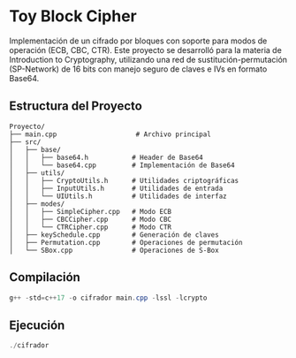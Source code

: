 # Toy Block Cipher

Implementación de un cifrado por bloques con soporte para modos de operación (ECB, CBC, CTR). Este proyecto se desarrolló para la materia de Introduction to Cryptography, utilizando una red de sustitución-permutación (SP-Network) de 16 bits con manejo seguro de claves e IVs en formato Base64.

## Estructura del Proyecto
```
Proyecto/
├── main.cpp                    # Archivo principal
├── src/
│   ├── base/
│   │   ├── base64.h           # Header de Base64
│   │   └── base64.cpp         # Implementación de Base64
│   ├── utils/
│   │   ├── CryptoUtils.h      # Utilidades criptográficas
│   │   ├── InputUtils.h       # Utilidades de entrada
│   │   └── UIUtils.h          # Utilidades de interfaz
│   ├── modes/
│   │   ├── SimpleCipher.cpp   # Modo ECB
│   │   ├── CBCCipher.cpp      # Modo CBC
│   │   └── CTRCipher.cpp      # Modo CTR
│   ├── keySchedule.cpp        # Generación de claves
│   ├── Permutation.cpp        # Operaciones de permutación
│   └── SBox.cpp               # Operaciones de S-Box
```

## Compilación

```powershell
g++ -std=c++17 -o cifrador main.cpp -lssl -lcrypto
```

## Ejecución
```powershell
./cifrador
```
